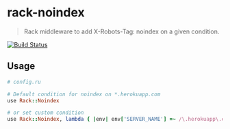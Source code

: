 # rack-noindex

> Rack middleware to add X-Robots-Tag: noindex on a given condition.

[![Build Status](https://travis-ci.org/j15e/rack-noindex.png?branch=master)](https://travis-ci.org/j15e/rack-noindex)

## Usage

```ruby
# config.ru

# Default condition for noindex on *.herokuapp.com
use Rack::Noindex

# or set custom condition
use Rack::Noindex, lambda { |env| env['SERVER_NAME'] =~ /\.herokuapp\.com$/ }
```